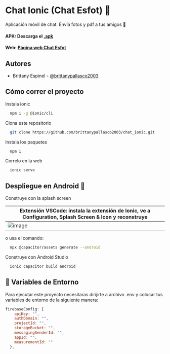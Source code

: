 # Chat Ionic (Chat Esfot) 📨

Aplicación móvil de chat.
Envía fotos y pdf a tus amigos 🥳

#### APK: Descarga el [.apk](photo-gallery/src/assets/app-debug.apk)

#### Web: [Página web Chat Esfot](https://chat-f4e72.web.app/)

## Autores

- Brittany Espinel - [@brittanypallasco2003](https://github.com/brittanypallasco2003)

## Cómo correr el proyecto

Instala ionic

```bash
  npm i -g @ionic/cli
```

Clona este repositorio

```bash
  git clone https://github.com/brittanypallasco2003/chat_ionic.git
```

Instala los paquetes

```bash
  npm i
```

Correlo en la web

```bash
  ionic serve
```

## Despliegue en Android 📱

Construye con la splash screen

|Extensión VSCode: instala la extensión de Ionic, ve a Configuration, Splash Screen & Icon y reconstruye|
|-|
|![image](https://github.com/brittanypallasco2003/chat_ionic/assets/117743650/c2dbd60c-4be4-48be-9de9-8426c34d59e7)|

o usa el comando:

```bash
  npx @capacitor/assets generate --android
```

Construye con Android Studio

```bash
  ionic capacitor build android
```

## 🍃 Variables de Entorno

Para ejecutar este proyecto necesitaras dirijirte a archivo .env y colocar tus variables de entorno de la siguiente manera:

```js
firebaseConfig: {
    apiKey: "",
    authDomain: "",
    projectId: "",
    storageBucket: "",
    messagingSenderId: "",
    appId: "",
    measurementId: ""
  },
```

